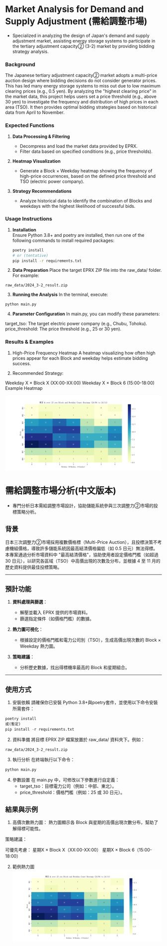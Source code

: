 # Market Analysis for Demand and Supply Adjustment (需給調整市場)

- Specialized in analyzing the design of Japan's demand and supply adjustment market, assisting energy storage systems to participate in the tertiary adjustment capacity② (3-2) market by providing bidding strategy analysis.

### Background
The Japanese tertiary adjustment capacity② market adopts a multi-price auction design where bidding decisions do not consider generator prices. This has led many energy storage systems to miss out due to low maximum clearing prices (e.g., 0.5 yen). By analyzing the "highest clearing price" in the market data, this project helps users set a price threshold (e.g., above 30 yen) to investigate the frequency and distribution of high prices in each area (TSO). It then provides optimal bidding strategies based on historical data from April to November.

### Expected Functions

1. **Data Processing & Filtering**  
   - Decompress and load the market data provided by EPRX.  
   - Filter data based on specified conditions (e.g., price thresholds).  

2. **Heatmap Visualization**  
   - Generate a Block × Weekday heatmap showing the frequency of high-price occurrences, based on the defined price threshold and TSO (electric power company).

3. **Strategy Recommendations**  
   - Analyze historical data to identify the combination of Blocks and weekdays with the highest likelihood of successful bids.

### Usage Instructions

1. **Installation**  
   Ensure Python 3.8+ and poetry are installed, then run one of the following commands to install required packages:
   ```bash
   poetry install
   # or (tentative)
   pip install -r requirements.txt

2. **Data Preparation**
Place the target EPRX ZIP file into the raw_data/ folder. For example:

```
raw_data/2024_3-2_result.zip
```

3. **Running the Analysis**
In the terminal, execute:
```bash
python main.py
```
4. **Parameter Configuration**
In main.py, you can modify these parameters:

target_tso: The target electric power company (e.g., Chubu, Tohoku).
price_threshold: The price threshold (e.g., 25 or 30 yen).

### Results & Examples

1. High-Price Frequency Heatmap
A heatmap visualizing how often high prices appear for each Block and weekday helps estimate bidding success.

2. Recommended Strategy:

Weekday X × Block X (XX:00-XX:00)
Weekday X × Block 6 (15:00-18:00)
Example Heatmap

![local image][def]


[def]: ./docs/images/tokyo_example.png


# 需給調整市場分析(中文版本)

- 專門分析日本需給調整市場設計，協助儲能系統參與三次調整力②市場的投標策略分析。

## 背景

日本三次調整力②市場採用複數價格標（Multi-Price Auction），且投標決策不考慮機組價格，導致許多儲能系統因最高結清價格偏低（如 0.5 日元）無法得標。本專案通過分析市場資料中 "最高結清價格"，協助使用者設定價格門檻（如超過 30 日元），以研究各區域（TSO）中高價出現的次數及分布，並根據 4 至 11 月的歷史資料提供最佳投標策略。

---

## 預計功能

1. **資料處理與篩選**：
   - 解壓並載入 EPRX 提供的市場資料。
   - 篩選指定條件（如價格門檻）的數據。

2. **熱力圖可視化**：
   - 根據設定的價格門檻和電力公司別（TSO），生成高價出現次數的 Block × Weekday 熱力圖。

3. **策略建議**：
   - 分析歷史數據，找出得標機率最高的 Block 和星期組合。

---

## 使用方式

1. 安裝依賴
請確保你已安裝 Python 3.8+與poetry套件，並使用以下命令安裝所需套件：

```python
poetry install
或(暫定)
pip install -r requirements.txt
```

2. 資料準備
將目標 EPRX ZIP 檔案放置於 raw_data/ 資料夾下。例如：

```
raw_data/2024_3-2_result.zip
```
3. 執行分析
在終端執行以下命令：

```bash
python main.py
```
4. 參數設置
在 main.py 中，可修改以下參數進行自定義：
    - target_tso：目標電力公司（例如：中部、東北）。
    - price_threshold：價格門檻（例如：25 或 30 日元）。

## 結果與示例

1. 高價次數熱力圖： 熱力圖顯示各 Block 與星期的高價出現次數分布，幫助了解得標可能性。

策略建議：

可優先考慮：
星期X × Block X（XX:00-XX:00）
星期X × Block 6（15:00-18:00）

2. 範例熱力圖
![本地圖片][def]


[def]: ./docs/images/tokyo_example.png